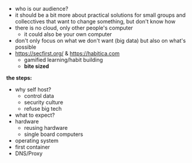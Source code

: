- who is our audience?
- it should be a bit more about practical solutions for small groups and collecctives that want to change something, but don't know how
- there is no cloud, only other people's computer
	- it could also be your own computer
- don't only focus on what we don't want (big data) but also on what's possible
- https://secfirst.org/ & https://habitica.com
	- gamified learning/habit building
	- **bite sized**

**the steps:**
- why self host?
	- control data
	- security culture
	- refuse big tech
- what to expect?
- hardware
	- reusing hardware
	- single board computers
- operating system
- first container
- DNS/Proxy